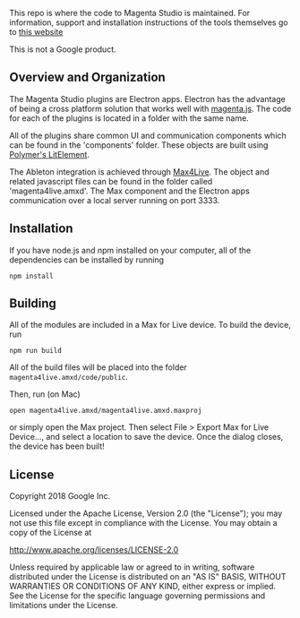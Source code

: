 This repo is where the code to Magenta Studio is maintained. For information, support and installation instructions of the tools themselves go to [this website](https://magenta.tensorflow.org/studio/)

This is not a Google product. 

## Overview and Organization

The Magenta Studio plugins are Electron apps. Electron has the advantage of being a cross platform solution that works well with [magenta.js](https://github.com/tensorflow/magenta-js). The code for each of the plugins is located in a folder with the same name. 

All of the plugins share common UI and communication components which can be found in the 'components' folder. These objects are built using [Polymer's LitElement](https://github.com/Polymer/lit-element). 

The Ableton integration is achieved through [Max4Live](https://www.ableton.com/en/live/max-for-live/). The object and related javascript files can be found in the folder called 'magenta4live.amxd'. The Max component and the Electron apps communication over a local server running on port 3333. 

## Installation

If you have node.js and npm installed on your computer, all of the dependencies can be installed by running 

```
npm install
```

## Building

All of the modules are included in a Max for Live device. To build the device, run

```
npm run build
```

All of the build files will be placed into the folder `magenta4live.amxd/code/public`.

Then, run (on Mac)
```
open magenta4live.amxd/magenta4live.amxd.maxproj
```
or simply open the Max project. Then select File > Export Max for Live Device..., and select a location to save the device. Once the dialog closes, the device has been built!

## License

Copyright 2018 Google Inc.

Licensed under the Apache License, Version 2.0 (the "License"); you may not use this file except in compliance with the License. You may obtain a copy of the License at

http://www.apache.org/licenses/LICENSE-2.0

Unless required by applicable law or agreed to in writing, software distributed under the License is distributed on an "AS IS" BASIS, WITHOUT WARRANTIES OR CONDITIONS OF ANY KIND, either express or implied. See the License for the specific language governing permissions and limitations under the License.
